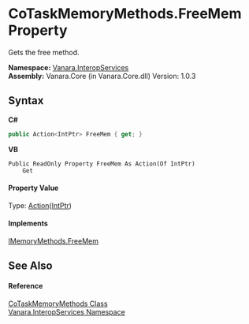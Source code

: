 # CoTaskMemoryMethods.FreeMem Property 
 

Gets the free method.

**Namespace:**&nbsp;<a href="46913109-b3e0-3b59-6f7f-071f8aa90bf0">Vanara.InteropServices</a><br />**Assembly:**&nbsp;Vanara.Core (in Vanara.Core.dll) Version: 1.0.3

## Syntax

**C#**<br />
``` C#
public Action<IntPtr> FreeMem { get; }
```

**VB**<br />
``` VB
Public ReadOnly Property FreeMem As Action(Of IntPtr)
	Get
```


#### Property Value
Type: <a href="http://msdn2.microsoft.com/en-us/library/018hxwa8" target="_blank">Action</a>(<a href="http://msdn2.microsoft.com/en-us/library/5he14kz8" target="_blank">IntPtr</a>)

#### Implements
<a href="faed2e8e-253b-f98f-0302-208cc9d782fc">IMemoryMethods.FreeMem</a><br />

## See Also


#### Reference
<a href="eaeeb474-8f9c-d785-cc32-06312b736aa5">CoTaskMemoryMethods Class</a><br /><a href="46913109-b3e0-3b59-6f7f-071f8aa90bf0">Vanara.InteropServices Namespace</a><br />